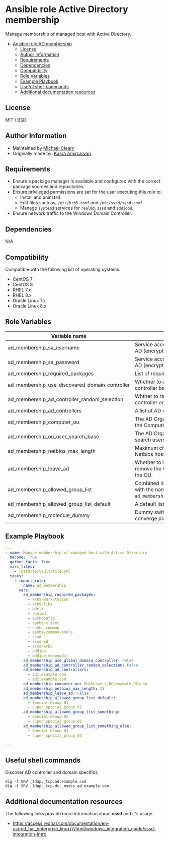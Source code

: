 # Ansible role Active Directory membership

Manage membership of managed host with Active Directory.

- [Ansible role AD membership](#ansible-role-ad-membership)
  - [License](#license)
  - [Author Information](#author-information)
  - [Requirements](#requirements)
  - [Dependencies](#dependencies)
  - [Compatibility](#compatibility)
  - [Role Variables](#role-variables)
  - [Example Playbook](#example-playbook)
  - [Useful shell commands](#useful-shell-commands)
  - [Additional documentation resources](#additional-documentation-resources)

## License

MIT / BSD

## Author Information

- Maintained by [Michael Cleary](https://www.linkedin.cm/in/cleary.michaelj)
- Originally made by: [Kasra Amirsarvari](https://www.linkedin.com/in/caseraw)


## Requirements

- Ensure a package manager is available and configured with the correct package sources and repositories.
- Ensure privileged permissions are set for the user executing this role to:
  - Install and uninstall.
  - Edit files such as, `/etc/krb5.conf` and `/etc/sssd/sssd.conf`.
  - Manage `systemd` services for `realmd`, `sssd` and `addjobd`.
- Ensure network traffic to the Windows Domain Controller.

## Dependencies

N/A

## Compatibility

Compatible with the following list of operating systems:

- CentOS 7
- CentOS 8
- RHEL 7.x
- RHEL 8.x
- Oracle Linux 7.x
- Oracle Linux 8.x

## Role Variables

| Variable name | Description |
|---------------|-------------|
| ad_membership_sa_username | Service account username for the AD (encrypted). |
| ad_membership_sa_password | Service account password for the AD (encrypted). |
| ad_membership_required_packages | List of required packages to install. |
| ad_membership_use_discovered_domain_controller | Whether to use the discovered AD controller based on domain. |
| ad_membership_ad_controller_random_selection | Whther to randomly select an AD controller or just the first in the list. |
| ad_membership_ad_controllers | A list of AD controllers. |
| ad_membership_computer_ou | The AD Organizational Unit to place the Computer object in. |
| ad_membership_ou_user_search_base | The AD Organizational Unit to search users in. |
| ad_membership_netbios_max_length | Maximum character length for Netbios hostname check. |
| ad_membership_leave_ad | Whether to leave the AD and remove the Computer object from the OU. |
| ad_membership_allowed_group_list | Combined list of other lists that start with the name `ad_membership_allowed_group_list_`. |
| ad_membership_allowed_group_list_default | A default list of groups to allow. |
| ad_membership_molecule_dummy | Dummy switch to bypass entire converge playbook. |

## Example Playbook

```yaml
---
- name: Manage membership of managed host with Active Directory
  become: True
  gather_facts: True
  vars_files:
    - /path/to/vault/file.yml
  tasks:
    - import_role:
        name: ad_membership
      vars:
        ad_membership_required_packages:
          - krb5-workstation
          - krb5-libs
          - adcli
          - realmd
          - authconfig
          - samba-client
          - samba-common
          - samba-common-tools
          - sssd
          - sssd-ad
          - sssd-krb5
          - oddjob
          - oddjob-mkhomedir
        ad_membership_use_global_domain_controller: False
        ad_membership_ad_controller_random_selection: False
        ad_membership_ad_controllers:
          - ad1.example.com
          - ad2.example.com
        ad_membership_computer_ou: OU=Servers,DC=example,DC=com
        ad_membership_netbios_max_length: 15
        ad_membership_leave_ad: False
        ad_membership_allowed_group_list_default:
          - Special-Group-01
          - super_special_group_01
        ad_membership_allowed_group_list_something:
          - Special-Group-02
          - super_special_group_02
        ad_membership_allowed_group_list_something_else:
          - Special-Group-03
          - super_special_group_03

...
```

## Useful shell commands

Discover AD controller and domain specifics.

```shell
dig -t SRV _ldap._tcp.ad.example.com
dig -t SRV _ldap._tcp.dc._msdcs.ad.example.com
```

## Additional documentation resources

The following links provide more information about **sssd** and it's usage.

- <https://access.redhat.com/documentation/en-us/red_hat_enterprise_linux/7/html/windows_integration_guide/sssd-integration-intro>
